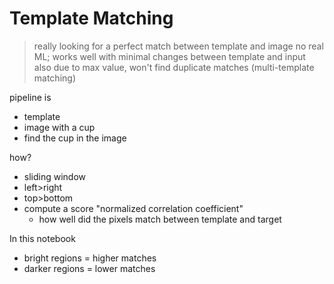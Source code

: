# Template Matching
> really looking for a perfect match between template and image
> no real ML; works well with minimal changes between template and input
> also due to max value, won't find duplicate matches (multi-template matching)

pipeline is
- template
- image with a cup
- find the cup in the image

how? 
- sliding window
- left>right
- top>bottom
- compute a score "normalized correlation coefficient"
    - how well did the pixels match between template and target

In this notebook
- bright regions = higher matches
- darker regions = lower matches